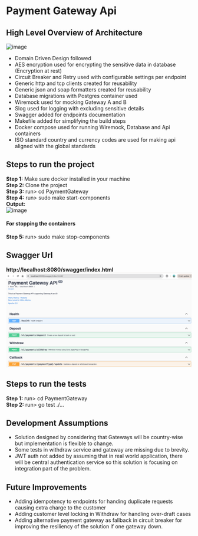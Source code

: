 # Payment Gateway Api
## High Level Overview of Architecture
<img width="1043" alt="image" src="https://github.com/user-attachments/assets/8c17b8c4-bfa2-4a78-82a1-6553834a65d7">

- Domain Driven Design followed 
- AES encryption used for encrypting the sensitive data in database (Encryption at rest)
- Circuit Breaker and Retry used with configurable settings per endpoint
- Generic http and tcp clients created for reusability
- Generic json and soap formatters created for reusability
- Database migrations with Postgres container used 
- Wiremock used for mocking Gateway A and B
- Slog used for logging with excluding sensitive details
- Swagger added for endpoints documentation
- Makefile added for simplifying the build steps
- Docker compose used for running Wiremock, Database and Api containers 
- ISO standard country and currency codes are used for making api aligned with the global standards

## Steps to run the project
**Step 1:** Make sure docker installed in your machine  <br />
**Step 2:** Clone the project  <br />
**Step 3:** run> cd PaymentGateway <br />
**Step 4:** run> sudo make start-components <br />
**Output:**  <br />
<img width="361" alt="image" src="https://github.com/user-attachments/assets/8b31a36e-bfcb-46e4-97e0-dfd3f55b04ac">

#### For stopping the containers
**Step 5:** run> sudo make stop-components 

## Swagger Url
**http://localhost:8080/swagger/index.html**
![img.png](img.png)

## Steps to run the tests
**Step 1:** run> cd PaymentGateway <br />
**Step 2:** run> go test ./...
## Development Assumptions
- Solution designed by considering that Gateways will be country-wise
  but implementation is flexible to change.
- Some tests in withdraw service and gateway are missing due to brevity.
- JWT auth not added by assuming that in real world application, there 
  will be central authentication service so this solution is focusing on 
  integration part of the problem.

## Future Improvements
- Adding idempotency to endpoints for handing duplicate requests causing extra charge to the customer
- Adding customer level locking in Withdraw for handling over-draft cases
- Adding alternative payment gateway as fallback in circuit breaker for improving the resiliency of the solution if one gateway down.
